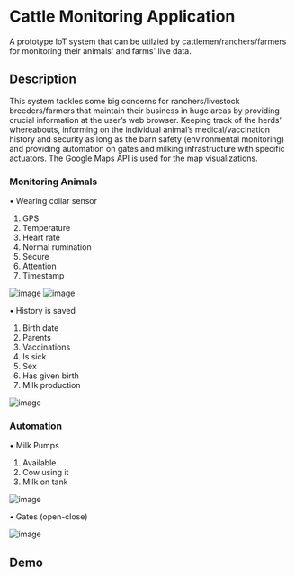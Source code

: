# Cattle Monitoring Application
A prototype IoT system that can be utilzied by cattlemen/ranchers/farmers for monitoring their animals' and farms' live data.

## Description
This system tackles some big concerns for ranchers/livestock breeders/farmers that maintain their business in huge areas by providing crucial information at the user’s web browser. Keeping track of the herds’ whereabouts, informing on the individual animal’s medical/vaccination history and security as long as the barn safety (environmental monitoring) and providing automation on gates and milking infrastructure with specific actuators. The Google Maps API is used for the map visualizations. 

### Monitoring Animals
•	Wearing collar sensor 
1.	GPS
2.	Temperature
3.	Heart rate
4.	Normal rumination
5.	Secure
6.	Attention
7.	Timestamp

![image](https://github.com/ThomasPappas00/Cattle-Monitoring-App/assets/75483971/54f45987-9c84-45cb-90e4-2c04215e5aaf)
![image](https://github.com/ThomasPappas00/Cattle-Monitoring-App/assets/75483971/e04f3016-314b-45a4-aa16-7a0fca64e7ad)

•	History is saved
1.	Birth date
2.	Parents
3.	Vaccinations 
4.	Is sick
5.	Sex
6.	Has given birth
7.	Milk production

![image](https://github.com/ThomasPappas00/Cattle-Monitoring-App/assets/75483971/30360242-6798-442d-98c8-57158d68dd54)

### Automation
•	Milk Pumps
1.	Available
2.	Cow using it
3.	Milk on tank
   
![image](https://github.com/ThomasPappas00/Cattle-Monitoring-App/assets/75483971/39852cf5-e082-4082-9663-b3ccb3bac542)

•	Gates (open-close)

![image](https://github.com/ThomasPappas00/Cattle-Monitoring-App/assets/75483971/4c4f8119-2bca-4684-9f1b-e0f929e1939a)

## Demo
